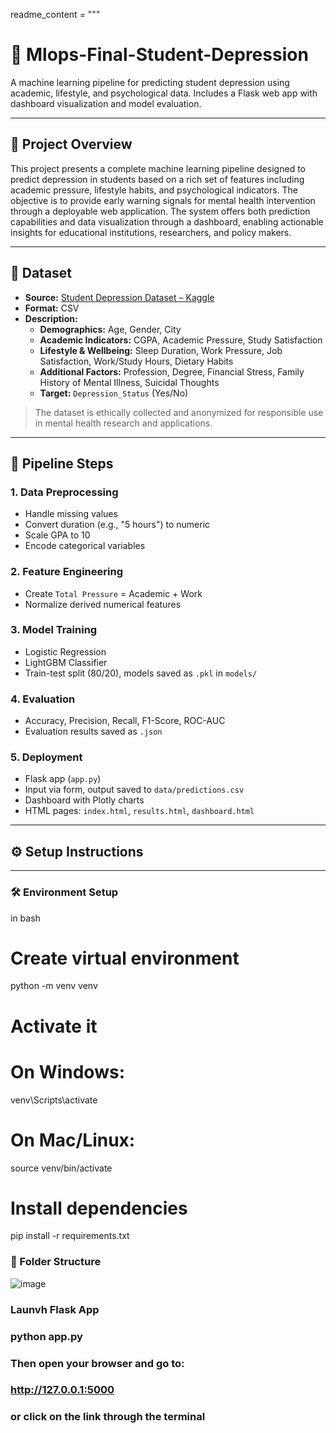 readme_content = """
# 🧠 Mlops-Final-Student-Depression

A machine learning pipeline for predicting student depression using academic, lifestyle, and psychological data. Includes a Flask web app with dashboard visualization and model evaluation.

---

## 📘 Project Overview

This project presents a complete machine learning pipeline designed to predict depression in students based on a rich set of features including academic pressure, lifestyle habits, and psychological indicators. The objective is to provide early warning signals for mental health intervention through a deployable web application. The system offers both prediction capabilities and data visualization through a dashboard, enabling actionable insights for educational institutions, researchers, and policy makers.

---

## 📂 Dataset

- **Source:** [Student Depression Dataset – Kaggle](https://www.kaggle.com/datasets/adilshamim8/student-depression-dataset/data)
- **Format:** CSV
- **Description:**
  - **Demographics:** Age, Gender, City  
  - **Academic Indicators:** CGPA, Academic Pressure, Study Satisfaction  
  - **Lifestyle & Wellbeing:** Sleep Duration, Work Pressure, Job Satisfaction, Work/Study Hours, Dietary Habits  
  - **Additional Factors:** Profession, Degree, Financial Stress, Family History of Mental Illness, Suicidal Thoughts  
  - **Target:** `Depression_Status` (Yes/No)

> The dataset is ethically collected and anonymized for responsible use in mental health research and applications.

---

## 🔁 Pipeline Steps

### 1. Data Preprocessing
- Handle missing values
- Convert duration (e.g., "5 hours") to numeric
- Scale GPA to 10
- Encode categorical variables

### 2. Feature Engineering
- Create `Total Pressure` = Academic + Work
- Normalize derived numerical features

### 3. Model Training
- Logistic Regression
- LightGBM Classifier
- Train-test split (80/20), models saved as `.pkl` in `models/`

### 4. Evaluation
- Accuracy, Precision, Recall, F1-Score, ROC-AUC
- Evaluation results saved as `.json`

### 5. Deployment
- Flask app (`app.py`)
- Input via form, output saved to `data/predictions.csv`
- Dashboard with Plotly charts
- HTML pages: `index.html`, `results.html`, `dashboard.html`

---

## ⚙️ Setup Instructions

---

### 🛠 Environment Setup

in bash
# Create virtual environment
python -m venv venv

# Activate it
# On Windows:
venv\\Scripts\\activate
# On Mac/Linux:
source venv/bin/activate

# Install dependencies
pip install -r requirements.txt

### 🔧 Folder Structure


![image](https://github.com/user-attachments/assets/c241a75b-e673-44be-aaa9-9892a07b4b87)

### Launvh Flask App


### python app.py


### Then open your browser and go to:


### http://127.0.0.1:5000 


### or click on the link through the terminal
 
